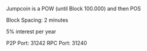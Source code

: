Jumpcoin is a POW (until Block 100.000) and then POS

Block Spacing: 2 minutes 

5% interest per year

P2P Port: 31242 RPC Port: 31240
